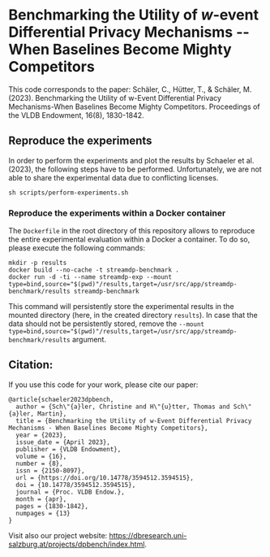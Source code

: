 # Benchmarking the Utility of $w$-event Differential Privacy Mechanisms -- When Baselines Become Mighty Competitors
This code corresponds to the paper: Schäler, C., Hütter, T., & Schäler, M. (2023). Benchmarking the Utility of w-Event Differential Privacy Mechanisms-When Baselines Become Mighty Competitors. Proceedings of the VLDB Endowment, 16(8), 1830-1842.


## Reproduce the experiments

In order to perform the experiments and plot the results by Schaeler et al. (2023), the following steps have to be performed. Unfortunately, we are not able to share the experimental data due to conflicting licenses.
```
sh scripts/perform-experiments.sh
```

### Reproduce the experiments within a Docker container

The `Dockerfile` in the root directory of this repository allows to reproduce the entire experimental evaluation within a Docker a container. To do so, please execute the following commands:
```
mkdir -p results
docker build --no-cache -t streamdp-benchmark .
docker run -d -ti --name streamdp-exp --mount type=bind,source="$(pwd)"/results,target=/usr/src/app/streamdp-benchmark/results streamdp-benchmark
```

This command will persistently store the experimental results in the mounted directory (here, in the created directory `results`). In case that the data should not be persistently stored, remove the `--mount type=bind,source="$(pwd)"/results,target=/usr/src/app/streamdp-benchmark/results` argument.

## Citation:

If you use this code for your work, please cite our paper:
```
@article{schaeler2023dpbench,
  author = {Sch\"{a}ler, Christine and H\"{u}tter, Thomas and Sch\"{a}ler, Martin},
  title = {Benchmarking the Utility of w-Event Differential Privacy Mechanisms - When Baselines Become Mighty Competitors},
  year = {2023},
  issue_date = {April 2023},
  publisher = {VLDB Endowment},
  volume = {16},
  number = {8},
  issn = {2150-8097},
  url = {https://doi.org/10.14778/3594512.3594515},
  doi = {10.14778/3594512.3594515},
  journal = {Proc. VLDB Endow.},
  month = {apr},
  pages = {1830-1842},
  numpages = {13}
}
```

Visit also our project website: https://dbresearch.uni-salzburg.at/projects/dpbench/index.html.
